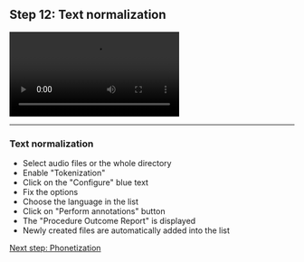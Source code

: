 ## Step 12: Text normalization

![](./etc/screencasts/sppas-demo15-tokenization.mp4)

---------------------

### Text normalization

* Select audio files or the whole directory
* Enable "Tokenization"
* Click on the "Configure" blue text
* Fix the options
* Choose the language in the list
* Click on "Perform annotations" button
* The "Procedure Outcome Report" is displayed
* Newly created files are automatically added into the list

[Next step: Phonetization](./tutorial_113_phonetize.html)
